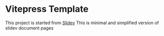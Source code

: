 # Vitepress Template 
This project is started from [Slidev](https://github.com/slidevjs/slidev)
This is minimal and simplified version of slidev document pages
